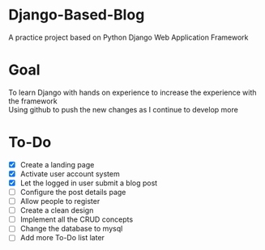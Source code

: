 # Django-Based-Blog
A practice project based on Python Django Web Application Framework
# Goal
To learn Django with hands on experience to increase the experience with the framework<br>
Using github to push the new changes as I continue to develop more
# To-Do
- [x] Create a landing page
- [x] Activate user account system
- [x] Let the logged in user submit a blog post
- [ ] Configure the post details page
- [ ] Allow people to register
- [ ] Create a clean design
- [ ] Implement all the CRUD concepts
- [ ] Change the database to mysql
- [ ] Add more To-Do list later